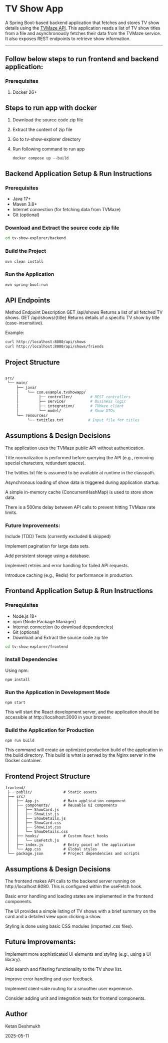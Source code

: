 # TV Show App

A Spring Boot-based backend application that fetches and stores TV show details using the [TVMaze API](https://www.tvmaze.com/api). This application reads a list of TV show titles from a file and asynchronously fetches their data from the TVMaze service. It also exposes REST endpoints to retrieve show information.

---

## Follow below steps to run frontend and backend application:

### Prerequisites

1. Docker 26+

## Steps to run app with docker

1. Download the source code zip file
2. Extract the content of zip file
3. Go to tv-show-explorer directory
4. Run following command to run app

	`docker compose up --build`

## Backend Application Setup & Run Instructions

### Prerequisites

- Java 17+
- Maven 3.8+
- Internet connection (for fetching data from TVMaze)
- Git (optional)

### Download and Extract the source code zip file

```bash
cd tv-show-explorer/backend
```

### Build the Project
```bash
mvn clean install
```

### Run the Application
```bash
mvn spring-boot:run
```

## API Endpoints

Method	Endpoint	Description
GET	/api/shows	Returns a list of all fetched TV shows.
GET	/api/shows/{title}	Returns details of a specific TV show by title (case-insensitive).

Example:

```bash
curl http://localhost:8080/api/shows
curl http://localhost:8080/api/shows/friends
```

## Project Structure
```bash

src/
 └── main/
     ├── java/
     │    └── com.example.tvshowapp/
     │         ├── controller/        # REST controllers
     │         ├── service/           # Business logic
     │         ├── integration/       # TVMaze client
     │         └── model/             # Show DTOs
     └── resources/
          └── tvtitles.txt           # Input file for titles
```

## Assumptions & Design Decisions
The application uses the TVMaze public API without authentication.

Title normalization is performed before querying the API (e.g., removing special characters, redundant spaces).

The tvtitles.txt file is assumed to be available at runtime in the classpath.

Asynchronous loading of show data is triggered during application startup.

A simple in-memory cache (ConcurrentHashMap) is used to store show data.

There is a 500ms delay between API calls to prevent hitting TVMaze rate limits.

### Future Improvements:

Include (TDD) Tests (currently excluded & skipped)

Implement pagination for large data sets.

Add persistent storage using a database.

Implement retries and error handling for failed API requests.

Introduce caching (e.g., Redis) for performance in production.

## Frontend Application Setup & Run Instructions

### Prerequisites

- Node.js 18+
- npm (Node Package Manager)
- Internet connection (to download dependencies)
- Git (optional)
- Download and Extract the source code zip file
```bash
cd tv-show-explorer/frontend
```

### Install Dependencies

Using npm:

```
npm install
```

### Run the Application in Development Mode
```
npm start
```

This will start the React development server, and the application should be accessible at http://localhost:3000 in your browser.

### Build the Application for Production
```
npm run build
```

This command will create an optimized production build of the application in the build directory. This build is what is served by the Nginx server in the Docker container.

## Frontend Project Structure
```
frontend/
 ├── public/              # Static assets
 ├── src/
 │   ├── App.js           # Main application component
 │   ├── components/      # Reusable UI components
 │   │   ├── ShowCard.js
 │   │   ├── ShowList.js
 │   │   ├── ShowDetails.js
 │   │   ├── ShowCard.css
 │   │   ├── ShowList.css
 │   │   └── ShowDetails.css
 │   ├── hooks/           # Custom React hooks
 │   │   └── useFetch.js
 │   ├── index.js         # Entry point of the application
 │   └── App.css          # Global styles
 └── package.json         # Project dependencies and scripts
```
## Assumptions & Design Decisions

The frontend makes API calls to the backend server running on http://localhost:8080. This is configured within the useFetch hook.

Basic error handling and loading states are implemented in the frontend components.

The UI provides a simple listing of TV shows with a brief summary on the card and a detailed view upon clicking a show.

Styling is done using basic CSS modules (imported .css files).

## Future Improvements:

Implement more sophisticated UI elements and styling (e.g., using a UI library).

Add search and filtering functionality to the TV show list.

Improve error handling and user feedback.

Implement client-side routing for a smoother user experience.

Consider adding unit and integration tests for frontend components.

## Author
Ketan Deshmukh

2025-05-11